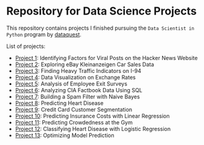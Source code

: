 # Repository for Data Science Projects

This repository contains projects I finished pursuing the `Data Scientist in Python` program by [dataquest](https://www.dataquest.io/path/data-scientist/).

List of projects:

- [Project 1](https://github.com/hoerbo/Data-Science-Projects/blob/main/Project_01/Project_1.ipynb): Identifying Factors for Viral Posts on the Hacker News Website
- [Project 2](https://github.com/hoerbo/Data-Science-Projects/blob/main/Project_02/Project_2.ipynb): Exploring eBay Kleinanzeigen Car Sales Data
- [Project 3](https://github.com/hoerbo/Data-Science-Projects/blob/main/Project_03/Project_3.ipynb): Finding Heavy Traffic Indicators on I-94
- [Project 4](https://github.com/hoerbo/Data-Science-Projects/blob/main/Project_04/Project_4.ipynb): Data Visualization on Exchange Rates
- [Project 5](https://github.com/hoerbo/Data-Science-Projects/blob/main/Project_05/Project_5.ipynb): Analysis of Employee Exit Surveys
- [Project 6](https://github.com/hoerbo/Data-Science-Projects/blob/main/Project_06/Project_6.ipynb): Analyzing CIA Factbook Data Using SQL
- [Project 7](https://github.com/hoerbo/Data-Science-Projects/blob/main/Project_07/Project_7.ipynb): Building a Spam Filter with Naive Bayes
- [Project 8](https://github.com/hoerbo/Data-Science-Projects/blob/main/Project_08/Project_8.ipynb): Predicting Heart Disease
- [Project 9](https://github.com/hoerbo/Data-Science-Projects/blob/main/Project_09/Project_9.ipynb): Credit Card Customer Segmentation
- [Project 10](https://github.com/hoerbo/Data-Science-Projects/blob/main/Project_10/Project_10.ipynb): Predicting Insurance Costs with Linear Regression
- [Project 11](https://github.com/hoerbo/Data-Science-Projects/blob/main/Project_11/Project_11.ipynb): Predicting Crowdedness at the Gym
- [Project 12](https://github.com/hoerbo/Data-Science-Projects/blob/main/Project_12/Project_12.ipynb): Classifying Heart Disease with Logistic Regression
- [Project 13](https://github.com/hoerbo/Data-Science-Projects/blob/main/Project_13/Project_13.ipynb): Optimizing Model Prediction
